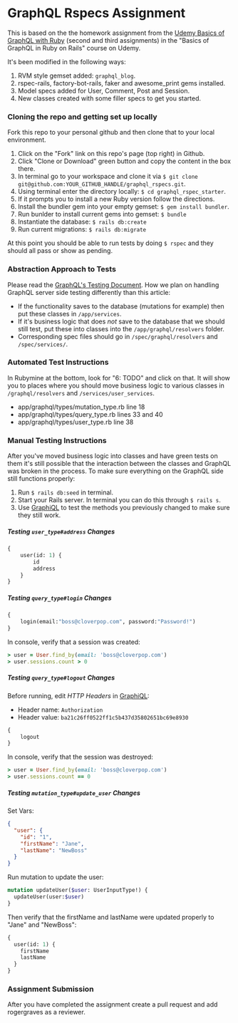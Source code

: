 # GraphQL Rspecs Assignment

This is based on the the homework assignment from the [Udemy Basics of GraphQL with Ruby](https://www.udemy.com/basics-of-graphql-with-ruby-on-rails) 
(second and third assignments) in the "Basics of GraphQL in Ruby on Rails" course on Udemy.

It's been modified in the following ways:
1. RVM style gemset added: `graphql_blog`.
2. rspec-rails, factory-bot-rails, faker and awesome_print gems installed.
3. Model specs added for User, Comment, Post and Session.
4. New classes created with some filler specs to get you started.

### Cloning the repo and getting set up locally
Fork this repo to your personal github and then clone that to your local environment. 
1. Click on the "Fork" link on this repo's page (top right) in Github.
2. Click "Clone or Download" green button and copy the content in the box there.
3. In terminal go to your workspace and clone it via `$ git clone git@github.com:YOUR_GITHUB_HANDLE/graphql_rspecs.git`.
4. Using terminal enter the directory locally: `$ cd graphql_rspec_starter`.
5. If it prompts you to install a new Ruby version follow the directions.
6. Install the bundler gem into your empty gemset: `$ gem install bundler`.
7. Run bunlder to install current gems into gemset: `$ bundle`
8. Instantiate the database: `$ rails db:create`
9. Run current migrations: `$ rails db:migrate`

At this point you should be able to run tests by doing `$ rspec` and they should all pass or show as pending.

### Abstraction Approach to Tests
Please read the [GraphQL's Testing Document](http://graphql-ruby.org/schema/testing.html). How we plan on handling 
GraphQL server side testing differently than this article:
  - If the functionality saves to the database (mutations for example) then put these classes in `/app/services`. 
  - If it's business logic that does _not_ save to the database that we should still test, put these into classes into the `/app/graphql/resolvers` folder.
  - Corresponding spec files should go in `/spec/graphql/resolvers` and `/spec/services/`. 

### Automated Test Instructions
In Rubymine at the bottom, look for "6: TODO" and click on that. It will show you to places where you should move
business logic to various classes in `/graphql/resolvers` and `/services/user_services`.
 - app/graphql/types/mutation_type.rb line 18
 - app/graphql/types/query_type.rb lines 33 and 40
 - app/graphql/types/user_type.rb line 38

### Manual Testing Instructions
After you've moved business logic into classes and have green tests on them it's still possible that the interaction between the classes and GraphQL was broken in the process. To make sure everything on the GraphQL side still functions properly:
1. Run `$ rails db:seed` in terminal.
2. Start your Rails server. In terminal you can do this through `$ rails s`.
3. Use [GraphiQL](https://electronjs.org/apps/graphiql) to test the methods you previously changed to make sure they still work.

##### Testing `user_type#address` Changes
```graphql
{
    user(id: 1) {
        id
        address
    }
}
```

##### Testing `query_type#login` Changes

```graphql
{
    login(email:"boss@cloverpop.com", password:"Password!")
}
```
In console, verify that a session was created:
```ruby
> user = User.find_by(email: 'boss@cloverpop.com')
> user.sessions.count > 0
```

##### Testing `query_type#logout` Changes
Before running, edit _HTTP Headers_ in [GraphiQL](https://electronjs.org/apps/graphiql):
 - Header name: `Authorization`
 - Header value: `ba21c26ff0522ff1c5b437d35802651bc69e8930`

```graphql
{
    logout
}
```
In console, verify that the session was destroyed:
```ruby
> user = User.find_by(email: 'boss@cloverpop.com')
> user.sessions.count == 0
```


##### Testing `mutation_type#update_user` Changes

Set Vars:
```json
{
  "user": {
    "id": "1",
    "firstName": "Jane",
    "lastName": "NewBoss"
  }
}
```
Run mutation to update the user:
```graphql
mutation updateUser($user: UserInputType!) {
  updateUser(user:$user) 
}
```
Then verify that the firstName and lastName were updated properly to "Jane" and "NewBoss":
```graphql
{
  user(id: 1) {
    firstName
    lastName
  }
}
```

### Assignment Submission

After you have completed the assignment create a pull request and add rogergraves as a reviewer.
